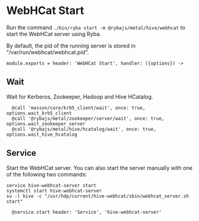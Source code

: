 
# WebHCat Start

Run the command `./bin/ryba start -m @rybajs/metal/hive/webhcat` to start the WebHCat
server using Ryba.

By default, the pid of the running server is stored in
"/var/run/webhcat/webhcat.pid".


    module.exports = header: 'WebHCat Start', handler: ({options}) ->

## Wait

Wait for Kerberos, Zookeeper, Hadoop and Hive HCatalog.

      @call 'masson/core/krb5_client/wait', once: true, options.wait_krb5_client
      @call '@rybajs/metal/zookeeper/server/wait', once: true, options.wait_zookeeper_server
      @call '@rybajs/metal/hive/hcatalog/wait', once: true, options.wait_hive_hcatalog

## Service

Start the WebHCat server. You can also start the server manually with one of the
following two commands:

```
service hive-webhcat-server start
systemctl start hive-webhcat-server
su -l hive -c "/usr/hdp/current/hive-webhcat/sbin/webhcat_server.sh start"
```

      @service.start header: 'Service', 'hive-webhcat-server'
